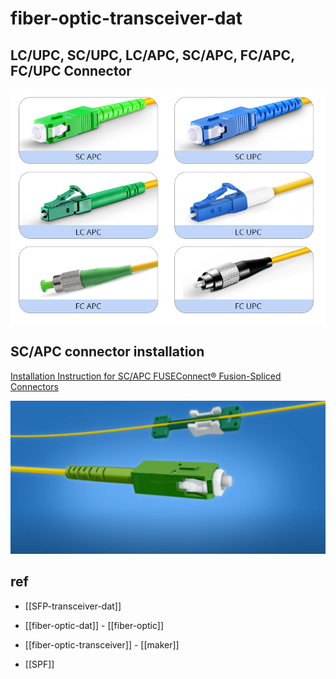 
# fiber-optic-transceiver-dat



## LC/UPC, SC/UPC, LC/APC, SC/APC, FC/APC, FC/UPC Connector

![](2025-04-22-12-19-33.png)


## SC/APC connector installation 

[Installation Instruction for SC/APC FUSEConnect® Fusion-Spliced Connectors](https://www.youtube.com/watch?v=JnqhVENXHjU)

![](2025-04-22-12-22-34.png)



## ref 

- [[SFP-transceiver-dat]]

- [[fiber-optic-dat]] - [[fiber-optic]]
  
- [[fiber-optic-transceiver]] - [[maker]]

- [[SPF]]